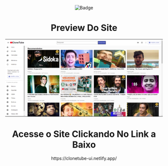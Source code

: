 <div align="center">
  
![Badge](https://img.shields.io/badge/React-20232A?style=for-the-badge&logo=react&logoColor=61DAFB)
  
<div align="center"><div align="center"><div align="center">


<h1 align="center">Preview Do Site </h1>

<img align="center" src="https://raw.githubusercontent.com/viniciuszile/Clonetube/main/public/images/preview.PNG" >

<div align="center">
<h1>Acesse o Site Clickando No Link a Baixo</h1>
  https://clonetube-ui.netlify.app/
<div align="center">
  


